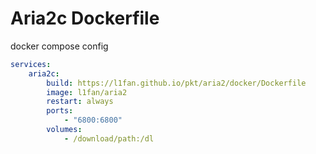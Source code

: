 # Aria2c Dockerfile  

docker compose config
```yml
services:
    aria2c:
        build: https://l1fan.github.io/pkt/aria2/docker/Dockerfile
        image: l1fan/aria2
        restart: always
        ports:
            - "6800:6800"
        volumes:
            - /download/path:/dl
```
